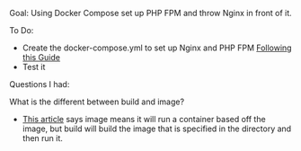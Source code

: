 Goal: Using Docker Compose set up PHP FPM and throw Nginx in front of it.

To Do:
- Create the docker-compose.yml to set up Nginx and PHP FPM [Following this Guide](http://geekyplatypus.com/dockerise-your-php-application-with-nginx-and-php7-fpm/)
- Test it


Questions I had:

What is the different between build and image?

- [This article](https://stackoverflow.com/questions/34316047/difference-between-image-and-build-within-docker-compose) says image means it will run a container based off the image, but build will build the image that is specified in the directory and then run it.
